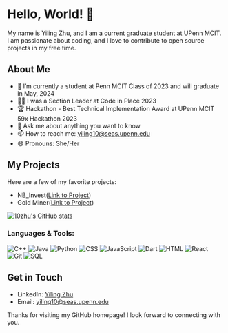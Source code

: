 <!-- ### Hi there 👋
 -->
<!--
**10zhu/10zhu** is a ✨ _special_ ✨ repository because its `README.md` (this file) appears on your GitHub profile.

Here are some ideas to get you started:

- 🔭 I’m currently working on ...
- 🌱 I’m currently learning ...
- 👯 I’m looking to collaborate on ...
- 🤔 I’m looking for help with ...
- 💬 Ask me about ...
- 📫 How to reach me: ...
- 😄 Pronouns: ...
- ⚡ Fun fact: ...
-->

# Hello, World! 👋

My name is Yiling Zhu, and I am a current graduate student at UPenn MCIT. I am passionate about coding, and I love to contribute to open source projects in my free time.

## About Me

- 🔭 I’m currently a student at Penn MCIT Class of 2023 and will graduate in May, 2024
- 👨‍💻 I was a Section Leader at Code in Place 2023
- 🏆 Hackathon - Best Technical Implementation Award at UPenn MCIT 59x Hackathon 2023
- 💬 Ask me about anything you want to know
- 📫 How to reach me: yiling10@seas.upenn.edu
- 😄 Pronouns: She/Her

## My Projects

Here are a few of my favorite projects:

- NB_Invest([Link to Project](https://github.com/10zhu/nb_invest))
- Gold Miner([Link to Project](https://github.com/10zhu/GoldMiner))

[![10zhu's GitHub stats](https://github-readme-stats.zohan.tech/api?username=10zhu&show_icons=true&theme=radical)]()
<!-- 
https://github.com/PencilNavigator/readme-stats-URL/
[![Top Langs](https://github-readme-stats.vercel.app/api/top-langs/?username=10zhu&layout=compact)]() -->
### Languages & Tools:

![C++](https://img.shields.io/badge/-C++-00599C?style=flat-square&logo=c%2B%2B&logoColor=white)
![Java](https://img.shields.io/badge/-Java-007396?style=flat-square&logo=java&logoColor=white)
![Python](https://img.shields.io/badge/-Python-3776AB?style=flat-square&logo=python&logoColor=white)
![CSS](https://img.shields.io/badge/-CSS3-1572B6?style=flat-square&logo=css3&logoColor=white)
![JavaScript](https://img.shields.io/badge/-JavaScript-F7DF1E?style=flat-square&logo=javascript&logoColor=black)
![Dart](https://img.shields.io/badge/-Dart-0175C2?style=flat-square&logo=dart&logoColor=white)
![HTML](https://img.shields.io/badge/-HTML5-E34F26?style=flat-square&logo=html5&logoColor=white)
![React](https://img.shields.io/badge/-React-61DAFB?style=flat-square&logo=react&logoColor=black)
![Git](https://img.shields.io/badge/-Git-F05032?style=flat-square&logo=git&logoColor=white)
![SQL](https://img.shields.io/badge/-SQL-4479A1?style=flat-square&logo=postgresql&logoColor=white)



## Get in Touch

- LinkedIn: [Yiling Zhu](https://www.linkedin.com/in/yiling-zhu-7a0b34216/?locale=en_US)
- Email: yiling10@seas.upenn.edu

Thanks for visiting my GitHub homepage! I look forward to connecting with you. 
